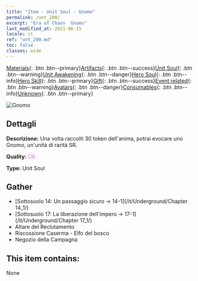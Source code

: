 ```yaml
---
title: "Item - Unit Soul - Gnomo"
permalink: /unt_200/
excerpt: "Era of Chaos  Gnomo"
last_modified_at: 2021-06-15
locale: it
ref: "unt_200.md"
toc: false
classes: wide
---
```

 [Materials](/ItemsIT/){: .btn .btn--primary}[Artifacts](/ItemsIT/Artifacts/){: .btn .btn--success}[Unit Soul](/ItemsIT/UnitSoul/){: .btn .btn--warning}[Unit Awakening](/ItemsIT/UnitAwakening/){: .btn .btn--danger}[Hero Soul](/ItemsIT/HeroSoul/){: .btn .btn--info}[Hero Skill](/ItemsIT/HeroSkill/){: .btn .btn--primary}[Gift](/ItemsIT/Gift/){: .btn .btn--success}[Event related](/ItemsIT/Events/){: .btn .btn--warning}[Avatars](/ItemsIT/Avatars/){: .btn .btn--danger}[Consumables](/ItemsIT/Consumables/){: .btn .btn--info}[Unknown](/ItemsIT/Unknown/){: .btn .btn--primary}

 ![Gnomo](/images/u/ti_airen.jpg)

## Dettagli
 **Descrizione:** Una volta raccolti 30 token dell'anima, potrai evocare uno Gnomo, un'unità di rarità SR.

 **Quality:** <span style="color: #DA70D6">OK</span>

 **Type:** Unit Soul

## Gather

*    [Sottosuolo 14: Un passaggio sicuro -> 14-1](/it/Underground/Chapter 14_1/) 
*    [Sottosuolo 17: La liberazione dell'impero -> 17-1](/it/Underground/Chapter 17_1/) 
*    Altare del Reclutamento 
*    Riscossione Caserma - Elfo del bosco 
*    Negozio della Campagna 

## This item contains:

  None

